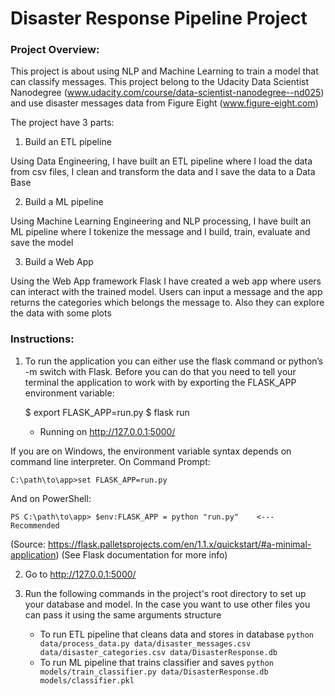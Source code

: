 # Disaster Response Pipeline Project
### Project Overview:

This project is about using NLP and Machine Learning to train a model that can classify messages.
This project belong to the Udacity Data Scientist Nanodegree (www.udacity.com/course/data-scientist-nanodegree--nd025) and use disaster messages data from Figure Eight (www.figure-eight.com)

The project have 3 parts:

1. Build an ETL pipeline

Using Data Engineering, I have built an ETL pipeline where I load the data from csv files, I clean and transform  the data and I save the data to a Data Base

2. Build a ML pipeline

Using Machine Learning Engineering and NLP processing, I have built an ML pipeline where I tokenize the message and I build, train, evaluate and save the model

3. Build a Web App

Using the Web App framework Flask I have created a web app where users can interact with the trained model. Users can input a message and the app returns the categories which belongs the message to. Also they can explore the data with some plots

### Instructions:

1. To run the application you can either use the flask command or python’s -m switch with Flask. Before you can do that you need to tell your terminal the application to work with by exporting the FLASK_APP environment variable:

	$ export FLASK_APP=run.py
	$ flask run
 	* Running on http://127.0.0.1:5000/

If you are on Windows, the environment variable syntax depends on command line interpreter. On Command Prompt:

	C:\path\to\app>set FLASK_APP=run.py

And on PowerShell:

	PS C:\path\to\app> $env:FLASK_APP = python "run.py"    <--- Recommended    

(Source: https://flask.palletsprojects.com/en/1.1.x/quickstart/#a-minimal-application)
(See Flask documentation for more info)

2. Go to http://127.0.0.1:5000/

3. Run the following commands in the project's root directory to set up your database and model.
In the case you want to use other files you can pass it using the same arguments structure 

    - To run ETL pipeline that cleans data and stores in database
        `python data/process_data.py data/disaster_messages.csv data/disaster_categories.csv data/DisasterResponse.db`
    - To run ML pipeline that trains classifier and saves
        `python models/train_classifier.py data/DisasterResponse.db models/classifier.pkl`


